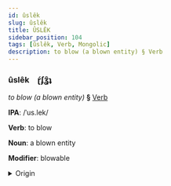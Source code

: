 ```yaml
---
id: ûslêk
slug: ûslêk
title: ÛSLÊK
sidebar_position: 104
tags: [ûslêk, Verb, Mongolic]
description: to blow (a blown entity) § Verb
---
```


### ûslêk&emsp;<span kind="abugida">ɽ́ʄʓ̑ʇ</span>

*to blow (a blown entity)* **§** [Verb](../../tags/Verb)

**IPA**: /ˈus.lek/

**Verb**: to blow

**Noun**: a blown entity

**Modifier**: blowable

<details>
    <summary>Origin</summary>
    Mongolian үлээх üleex /uɮex/<br/>
    <em>Mongolic Language Family</em>
</details>